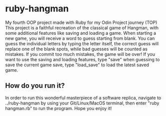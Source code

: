 # ruby-hangman
My fourth OOP project made with Ruby for my Odin Project journey (TOP)
This project is a faithful recreation of the classical game of Hangman, with some additional features like saving and loading a game. When starting a new game, you will receive a word to guess starting from blank. You can guess the individual letters by typing the letter itself, the correct guess will replace one of the blank spots, while bad guesses will be counted as mistakes. If you commit too much mistakes, the game will be over! If you want to use the saving and loading features, type "save" when guessing to save the current game save, type "load_save" to load the latest saved game.
## How do you run it?
In order to run this wonderful masterpiece of a software replica, navigate to ../ruby-hangman by using your Git/Linux/MacOS terminal, then enter "ruby hangman.rb" to run the program. Hope you enjoy it!